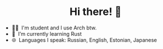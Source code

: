 <h1 align="center">Hi there! 👋</h1>

- 🧑‍🦲 &nbsp;I'm student and I use Arch btw.
- 🌱 &nbsp;I’m currently learning Rust
- 🌐 &nbsp;Languages I speak: Russian, English, Estonian, Japanese
